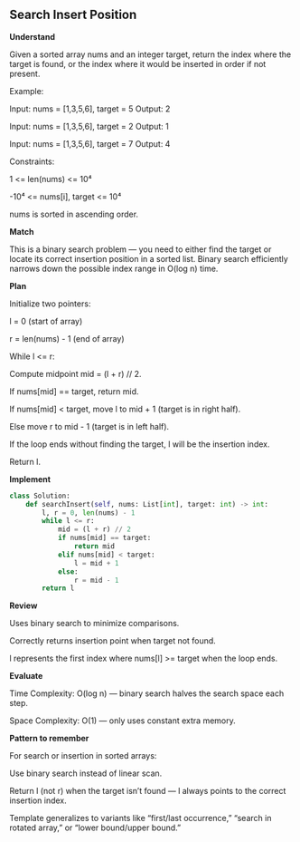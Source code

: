 ## Search Insert Position

**Understand**

Given a sorted array nums and an integer target, return the index where the target is found,
or the index where it would be inserted in order if not present.

Example:

Input: nums = [1,3,5,6], target = 5
Output: 2

Input: nums = [1,3,5,6], target = 2
Output: 1

Input: nums = [1,3,5,6], target = 7
Output: 4

Constraints:

1 <= len(nums) <= 10⁴

-10⁴ <= nums[i], target <= 10⁴

nums is sorted in ascending order.

**Match**

This is a binary search problem — you need to either find the target or locate its correct insertion position in a sorted list.
Binary search efficiently narrows down the possible index range in O(log n) time.

**Plan**

Initialize two pointers:

l = 0 (start of array)

r = len(nums) - 1 (end of array)

While l <= r:

Compute midpoint mid = (l + r) // 2.

If nums[mid] == target, return mid.

If nums[mid] < target, move l to mid + 1 (target is in right half).

Else move r to mid - 1 (target is in left half).

If the loop ends without finding the target, l will be the insertion index.

Return l.

**Implement**

```py
class Solution:
    def searchInsert(self, nums: List[int], target: int) -> int:
        l, r = 0, len(nums) - 1
        while l <= r:
            mid = (l + r) // 2
            if nums[mid] == target:
                return mid
            elif nums[mid] < target:
                l = mid + 1
            else:
                r = mid - 1
        return l
```

**Review**

Uses binary search to minimize comparisons.

Correctly returns insertion point when target not found.

l represents the first index where nums[l] >= target when the loop ends.

**Evaluate**

Time Complexity: O(log n) — binary search halves the search space each step.

Space Complexity: O(1) — only uses constant extra memory.

**Pattern to remember**

For search or insertion in sorted arrays:

Use binary search instead of linear scan.

Return l (not r) when the target isn’t found — l always points to the correct insertion index.

Template generalizes to variants like “first/last occurrence,” “search in rotated array,” or “lower bound/upper bound.”
